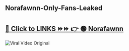 
 ## Norafawnn-Only-Fans-Leaked

# <h2><a href="https://clipsfans.com/Norafawnn&ref=git">🔗 Click to LINKS ⏩⏩ 👉 🟢 Norafawnn </a></h2>

<a href="https://clipsfans.com/Norafawnn&ref=git" rel="nofollow" data-target="animated-image.originalLink"><img src="https://i.ibb.co.com/xMMVF88/686577567.gif" alt="Viral Video Original" style="max-width: 100%; display: inline-block;" data-target="animated-image.originalImage"></a>
